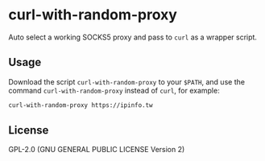 # curl-with-random-proxy

Auto select a working SOCKS5 proxy and pass to `curl` as a wrapper script.

## Usage

Download the script `curl-with-random-proxy` to your `$PATH`, and use the command `curl-with-random-proxy` instead of `curl`, for example:

```sh
curl-with-random-proxy https://ipinfo.tw
```

## License

GPL-2.0 (GNU GENERAL PUBLIC LICENSE Version 2)

